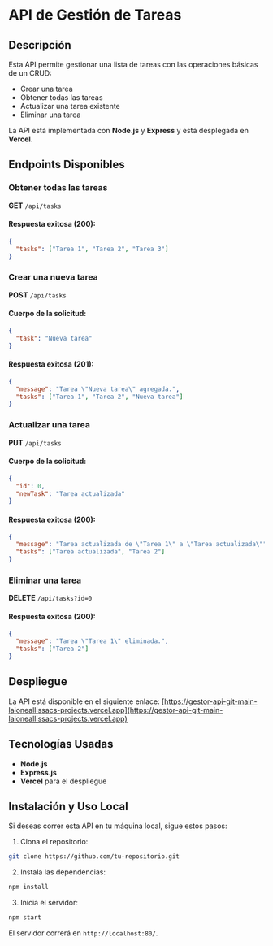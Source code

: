 # API de Gestión de Tareas

## Descripción
Esta API permite gestionar una lista de tareas con las operaciones básicas de un CRUD:
- Crear una tarea
- Obtener todas las tareas
- Actualizar una tarea existente
- Eliminar una tarea

La API está implementada con **Node.js** y **Express** y está desplegada en **Vercel**.

## Endpoints Disponibles

### Obtener todas las tareas
**GET** `/api/tasks`

#### Respuesta exitosa (200):
```json
{
  "tasks": ["Tarea 1", "Tarea 2", "Tarea 3"]
}
```

### Crear una nueva tarea
**POST** `/api/tasks`

#### Cuerpo de la solicitud:
```json
{
  "task": "Nueva tarea"
}
```

#### Respuesta exitosa (201):
```json
{
  "message": "Tarea \"Nueva tarea\" agregada.",
  "tasks": ["Tarea 1", "Tarea 2", "Nueva tarea"]
}
```

### Actualizar una tarea
**PUT** `/api/tasks`

#### Cuerpo de la solicitud:
```json
{
  "id": 0,
  "newTask": "Tarea actualizada"
}
```

#### Respuesta exitosa (200):
```json
{
  "message": "Tarea actualizada de \"Tarea 1\" a \"Tarea actualizada\"",
  "tasks": ["Tarea actualizada", "Tarea 2"]
}
```

### Eliminar una tarea
**DELETE** `/api/tasks?id=0`

#### Respuesta exitosa (200):
```json
{
  "message": "Tarea \"Tarea 1\" eliminada.",
  "tasks": ["Tarea 2"]
}
```

## Despliegue
La API está disponible en el siguiente enlace:
[https://gestor-api-git-main-laioneallissacs-projects.vercel.app](https://gestor-api-git-main-laioneallissacs-projects.vercel.app)

## Tecnologías Usadas
- **Node.js**
- **Express.js**
- **Vercel** para el despliegue

## Instalación y Uso Local
Si deseas correr esta API en tu máquina local, sigue estos pasos:

1. Clona el repositorio:
```sh
git clone https://github.com/tu-repositorio.git
```
2. Instala las dependencias:
```sh
npm install
```
3. Inicia el servidor:
```sh
npm start
```

El servidor correrá en `http://localhost:80/`.

